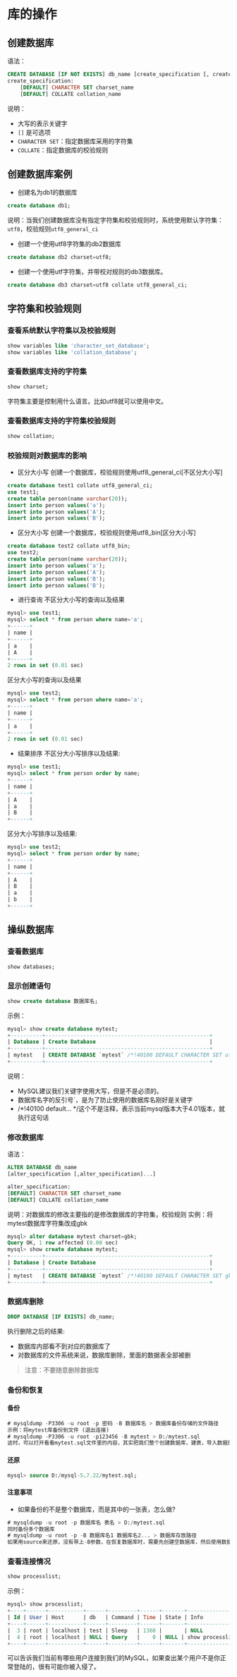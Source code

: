 ﻿# 库的操作
## 创建数据库
语法：
```sql
CREATE DATABASE [IF NOT EXISTS] db_name [create_specification [, create_specification]...]
create_specification:
    [DEFAULT] CHARACTER SET charset_name
    [DEFAULT] COLLATE collation_name
```
说明：
- 大写的表示关键字
- `[]` 是可选项
- `CHARACTER SET`：指定数据库采用的字符集
- `COLLATE`：指定数据库的校验规则

## 创建数据库案例
- 创建名为db1的数据库
```sql
create database db1;
```
说明：当我们创建数据库没有指定字符集和校验规则时，系统使用默认字符集：`utf8`，校验规则`utf8_general_ci`
- 创建一个使用utf8字符集的db2数据库
```sql
create database db2 charset=utf8;
```
- 创建一个使用utf字符集，并带校对规则的db3数据库。
```sql
create database db3 charset=utf8 collate utf8_general_ci;
```

## 字符集和校验规则
### 查看系统默认字符集以及校验规则
```sql
show variables like 'character_set_database';
show variables like 'collation_database';
```
###  查看数据库支持的字符集
```sql
show charset;
```
字符集主要是控制用什么语言。比如utf8就可以使用中文。

### 查看数据库支持的字符集校验规则
```sql
show collation;
```
### 校验规则对数据库的影响
- 区分大小写
创建一个数据库，校验规则使用utf8_general_ci[不区分大小写]
```sql
create database test1 collate utf8_general_ci;
use test1;
create table person(name varchar(20));
insert into person values('a');
insert into person values('A');
insert into person values('B');
```
- 区分大小写
创建一个数据库，校验规则使用utf8_bin[区分大小写]
```sql
create database test2 collate utf8_bin;
use test2;
create table person(name varchar(20));
insert into person values('a');
insert into person values('A');
insert into person values('B');
insert into person values('B');
```
- 进行查询
不区分大小写的查询以及结果
```sql
mysql> use test1;
mysql> select * from person where name='a';
+------+
| name |
+------+
| a    |
| A    |
+------+
2 rows in set (0.01 sec)
```
区分大小写的查询以及结果
```sql
mysql> use test2;
mysql> select * from person where name='a';
+------+
| name |
+------+
| a    |
+------+
2 rows in set (0.01 sec)
```
- 结果排序
不区分大小写排序以及结果:
```sql
mysql> use test1;
mysql> select * from person order by name;
+------+
| name |
+------+
| A    |
| a    |
| B    |
+------+
```
区分大小写排序以及结果:
```sql
mysql> use test2;
mysql> select * from person order by name;
+------+
| name |
+------+
| A    |
| B    |
| a    |
| b    |
+------+
```

## 操纵数据库
### 查看数据库
```sql
show databases;
```
###  显示创建语句
```sql
show create database 数据库名;
```
示例：
```sql
mysql> show create database mytest;
+----------+----------------------------------------------------+
| Database | Create Database                                    |
+----------+----------------------------------------------------+
| mytest   | CREATE DATABASE `mytest` /*!40100 DEFAULT CHARACTER SET utf8 */ |
+----------+----------------------------------------------------+
```
说明：
- MySQL建议我们关键字使用大写，但是不是必须的。
- 数据库名字的反引号`，是为了防止使用的数据库名刚好是关键字
- /*!40100 default... */这个不是注释，表示当前mysql版本大于4.01版本，就执行这句话

### 修改数据库
语法：
```sql
ALTER DATABASE db_name
[alter_specification [,alter_specification]...]

alter_specification:
[DEFAULT] CHARACTER SET charset_name
[DEFAULT] COLLATE collation_name
```
说明：对数据库的修改主要指的是修改数据库的字符集，校验规则
实例：将mytest数据库字符集改成gbk
```sql
mysql> alter database mytest charset=gbk;
Query OK, 1 row affected (0.00 sec)
mysql> show create database mytest;
+----------+----------------------------------------------------+
| Database | Create Database                                    |
+----------+----------------------------------------------------+
| mytest   | CREATE DATABASE `mytest` /*!40100 DEFAULT CHARACTER SET gbk */ |
+----------+----------------------------------------------------+
```
### 数据库删除
```sql
DROP DATABASE [IF EXISTS] db_name;
```
执行删除之后的结果:
- 数据库内部看不到对应的数据库了
- 对数据库的文件系统来说，数据库删除，里面的数据表全部被删
>注意：不要随意删除数据库

###  备份和恢复 
####  备份
```sql
# mysqldump -P3306 -u root -p 密码 -B 数据库名 > 数据库备份存储的文件路径
示例：将mytest库备份到文件 (退出连接)
# mysqldump -P3306 -u root -p123456 -B mytest > D:/mytest.sql
这时，可以打开看看mytest.sql文件里的内容，其实把我们整个创建数据库，建表，导入数据的语句都封装这个文件中。
```
####  还原
```sql
mysql> source D:/mysql-5.7.22/mytest.sql;
```
####  注意事项
- 如果备份的不是整个数据库，而是其中的一张表，怎么做?
```sql
# mysqldump -u root -p 数据库名 表名 > D:/mytest.sql
同时备份多个数据库
# mysqldump -u root -p -B 数据库名1 数据库名2... > 数据库存放路径
如果用source来还原，没有带上-B参数，在恢复数据库时，需要先创建空数据库，然后使用数据库，再备份一个source来还原。
```
###  查看连接情况
```sql
show processlist;
```
示例：
```sql
mysql> show processlist;
+----+------+-----------+------+---------+------+-------+------------------+
| Id | User | Host      | db   | Command | Time | State | Info             |
+----+------+-----------+------+---------+------+-------+------------------+
|  3 | root | localhost | test | Sleep   | 1360 |       | NULL             |
|  4 | root | localhost | NULL | Query   |    0 | NULL | show processlist |
+----+------+-----------+------+---------+------+-------+------------------+
```
可以告诉我们当前有哪些用户连接到我们的MySQL，如果查出某个用户不是你正常登陆的，很有可能你被入侵了。 
